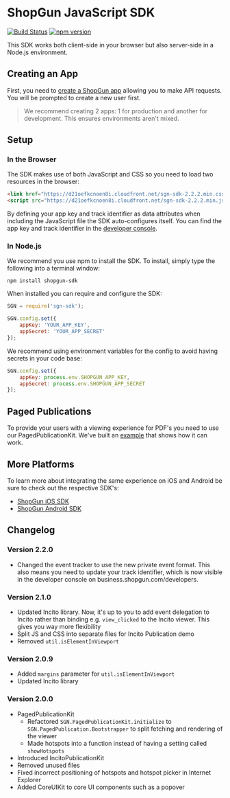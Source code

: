 # ShopGun JavaScript SDK

[![Build Status](https://travis-ci.org/shopgun/shopgun-js-sdk.svg?branch=develop)](https://travis-ci.org/shopgun/shopgun-js-sdk)
[![npm version](https://badge.fury.io/js/shopgun-sdk.svg)](https://badge.fury.io/js/shopgun-sdk)

This SDK works both client-side in your browser but also server-side in a Node.js environment.

## Creating an App

First, you need to [create a ShopGun app](https://business.shopgun.com/developers/apps) allowing you to make API requests. You will be prompted to create a new user first.

> We recommend creating 2 apps: 1 for production and another for development. This ensures environments aren't mixed. 

## Setup

### In the Browser

The SDK makes use of both JavaScript and CSS so you need to load two resources in the browser:

```html
<link href="https://d21oefkcnoen8i.cloudfront.net/sgn-sdk-2.2.2.min.css" rel="stylesheet" type="text/css">
<script src="https://d21oefkcnoen8i.cloudfront.net/sgn-sdk-2.2.2.min.js" id="sgn-sdk" data-app-key="YOUR_APP_KEY" data-track-id="YOUR_TRACK_ID"></script>
```

By defining your app key and track identifier as data attributes when including the JavaScript file the SDK auto-configures itself. You can find the app key and track identifier in the [developer console](https://business.shopgun.com/developers/apps).

### In Node.js

We recommend you use npm to install the SDK. To install, simply type the following into a terminal window:

```
npm install shopgun-sdk
```

When installed you can require and configure the SDK:

```javascript
SGN = require('sgn-sdk');

SGN.config.set({
    appKey: 'YOUR_APP_KEY',
    appSecret: 'YOUR_APP_SECRET'
});
```

We recommend using environment variables for the config to avoid having secrets in your code base:

```javascript
SGN.config.set({
    appKey: process.env.SHOPGUN_APP_KEY,
    appSecret: process.env.SHOPGUN_APP_SECRET
});
```

## Paged Publications

To provide your users with a viewing experience for PDF's you need to use our PagedPublicationKit. We've built an [example](https://shopgun.github.io/shopgun-js-sdk/paged-publication.html) that shows how it can work.

## More Platforms

To learn more about integrating the same experience on iOS and Android be sure to check out the respective SDK's:

* [ShopGun iOS SDK](https://github.com/shopgun/shopgun-ios-sdk)
* [ShopGun Android SDK](https://github.com/shopgun/shopgun-android-sdk)

## Changelog

### Version 2.2.0

- Changed the event tracker to use the new private event format. This also means you need to update your track identifier, which is now visible in the developer console on business.shopgun.com/developers.

### Version 2.1.0

- Updated Incito library. Now, it's up to you to add event delegation to Incito rather than binding e.g. `view_clicked` to the Incito viewer. This gives you way more flexibility
- Split JS and CSS into separate files for Incito Publication demo
- Removed `util.isElementInViewport`

### Version 2.0.9

- Added `margins` parameter for `util.isElementInViewport`
- Updated Incito library

### Version 2.0.0

- PagedPublicationKit
    - Refactored `SGN.PagedPublicationKit.initialize` to `SGN.PagedPublication.Bootstrapper` to split fetching and rendering of the viewer
    - Made hotspots into a function instead of having a setting called `showHotspots`
- Introduced IncitoPublicationKit
- Removed unused files
- Fixed incorrect positioning of hotspots and hotspot picker in Internet Explorer
- Added CoreUIKit to core UI components such as a popover
